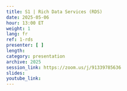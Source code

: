 ```yaml
---
title: S1 | Rich Data Services (RDS)
date: 2025-05-06
hour: 13:00 ET
weight: 1
lang: fr
ref: 1-rds
presenter: [ ]
length:
category: presentation
archive: 2025
session_link: https://zoom.us/j/91339785636
slides:
youtube_link:
---
```

